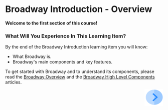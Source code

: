 # Broadway Introduction - Overview

**Welcome to the first section of this course!**

 

### What Will You Experience In This Learning Item?

By the end of the Broadway Introduction learning item you will know:

- What Broadway is.
- Broadway's main components and key features.

To get started with Broadway and to understand its components, please read the [Broadway Overview](/articles/19_Broadway/01_broadway_overview.md) and the [Broadway High Level Components](/articles/19_Broadway/02_broadway_high_level_components.md) articles. 


[<img align="right" width="60" height="54" src="/articles/images/Next.png">](04_broadway_tutorials.md)
